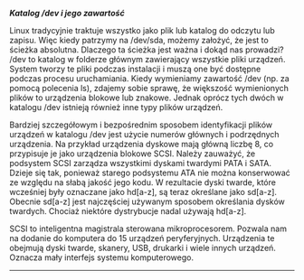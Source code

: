 ***Katalog /dev i jego zawartość***

Linux tradycyjnie traktuje wszystko jako plik lub katalog do odczytu lub zapisu. Więc kiedy patrzymy na /dev/sda, możemy założyć, że jest to ścieżka absolutna. Dlaczego ta ścieżka jest ważna i dokąd nas prowadzi?  
/dev to katalog w folderze głównym zawierający wszystkie pliki urządzeń. System tworzy te pliki podczas instalacji i muszą one być dostępne podczas procesu uruchamiania. Kiedy wymieniamy zawartość /dev (np. za pomocą polecenia ls), zdajemy sobie sprawę, że większość wymienionych plików to urządzenia blokowe lub znakowe. Jednak oprócz tych dwóch w katalogu /dev istnieją również inne typy plików urządzeń.

Bardziej szczegółowym i bezpośrednim sposobem identyfikacji plików urządzeń w katalogu /dev jest użycie numerów głównych i podrzędnych urządzenia. Na przykład urządzenia dyskowe mają główną liczbę 8, co przypisuje je jako urządzenia blokowe SCSI. Należy zauważyć, że podsystem SCSI zarządza wszystkimi dyskami twardymi PATA i SATA. Dzieje się tak, ponieważ starego podsystemu ATA nie można konserwować ze względu na słabą jakość jego kodu. W rezultacie dyski twarde, które wcześniej były oznaczane jako hd[a-z], są teraz określane jako sd[a-z]. Obecnie sd[a-z] jest najczęściej używanym sposobem określania dysków twardych. Chociaż niektóre dystrybucje nadal używają hd[a-z].

SCSI to inteligentna magistrala sterowana mikroprocesorem. Pozwala nam na dodanie do komputera do 15 urządzeń peryferyjnych. Urządzenia te obejmują dyski twarde, skanery, USB, drukarki i wiele innych urządzeń. Oznacza mały interfejs systemu komputerowego.
___

